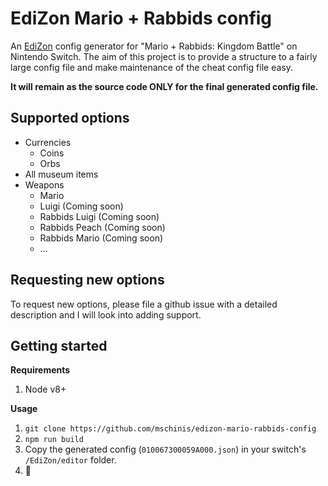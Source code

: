 # EdiZon Mario + Rabbids config

An [EdiZon](https://github.com/WerWolv98/EdiZon) config generator for "Mario + Rabbids: Kingdom Battle" on Nintendo Switch.
The aim of this project is to provide a structure to a fairly large config file and make maintenance of the cheat config file easy.

**It will remain as the source code ONLY for the final generated config file.**

## Supported options

- Currencies
  - Coins
  - Orbs
- All museum items
- Weapons
  - Mario
  - Luigi (Coming soon)
  - Rabbids Luigi (Coming soon)
  - Rabbids Peach (Coming soon)
  - Rabbids Mario (Coming soon)
  - ...

## Requesting new options

To request new options, please file a github issue with a detailed description and I will look into adding support.

## Getting started

**Requirements**
1. Node v8+ 

**Usage**
1. `git clone https://github.com/mschinis/edizon-mario-rabbids-config`
2. `npm run build`
3. Copy the generated config (`010067300059A000.json`) in your switch's `/EdiZon/editor` folder.
4. 🎉

